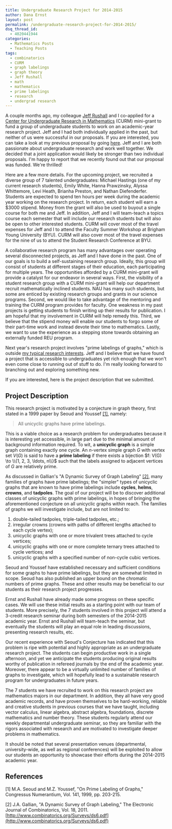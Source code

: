 ```yaml
---
title: Undergraduate Research Project for 2014-2015
author: Dana Ernst
layout: post
permalink: /undergraduate-research-project-for-2014-2015/
dsq_thread_id:
  - 4020441944
categories:
  - Mathematics Posts
  - Teaching Posts
tags:
  - combinatorics
  - CURM
  - graph labelings
  - graph theory
  - Jeff Rushall
  - math
  - mathematics
  - prime labelings
  - research
  - undergrad research
---
```


A couple months ago, my colleague [Jeff Rushall](https://nau.edu/CEFNS/NatSci/Math/Directory-Full-Time/Rushall-Jeff/) and I co-applied for a [Center for Undergraduate Research in Mathematics](http://curm.byu.edu) (CURM) mini-grant to fund a group of undergraduate students to work on an academic-year research project. Jeff and I had both individually applied in the past, but neither of us were successful in our proposals.  If you are interested, you can take a look at my previous proposal by going [here](https://github.com/dcernst/CURM2012-MiniGrant).  Jeff and I are both passionate about undergraduate research and work well together.  We decided that a joint application would likely be stronger than two individual proposals.  I'm happy to report that we recently found out that our proposal was funded.  We're thrilled!

Here are a few more details.  For the upcoming project, we recruited a diverse group of 7 talented undergraduates: Michael Hastings (one of my current research students), Emily White, Hanna Prawzinsky, Alyssa Whittemore, Levi Heath, Brianha Preston, and Nathan Diefenderfer.  Students are expected to spend ten hours per week during the academic year working on the research project.  In return, each student will earn a $\$3000$ stipend.  Money from the grant will also be used to buyout a single course for both me and Jeff.  In addition, Jeff and I will team-teach a topics course each semester that will include our research students but will also be open to other interested students.  CURM will cover most of the travel expenses for Jeff and I to attend the Faculty Summer Workshop at Brigham Young University (BYU).  CURM will also cover most of the travel expenses for the nine of us to attend the Student Research Conference at BYU.

A collaborative research program has many advantages over operating several disconnected projects, as Jeff and I have done in the past. One of our goals is to build a self-sustaining research group. Ideally, this group will consist of students at different stages of their education, each participating for multiple years.  The opportunities afforded by a CURM mini-grant will provide a catalyst for our endeavor in several ways. First, the visibility of a student research group with a CURM mini-grant will help our department recruit mathematically inclined students.  NAU has many such students, but some are enticed by existing research groups and grants in our science programs. Second, we would like to take advantage of the mentoring and training the CURM program provides for faculty. One weakness in my past projects is getting students to finish writing up their results for publication.  I am hopeful that my involvement in CURM will help remedy this.  Third, we believe that the stipend money will enable our students to forgo some of their part-time work and instead devote their time to mathematics.  Lastly, we want to use the experience as a stepping stone towards obtaining an externally funded REU program.

Next year's research project involves "prime labelings of graphs," which is outside [my typical research interests](http://danaernst.com/scholarship/).  Jeff and I believe that we have found a project that is accessible to undergraduates yet rich enough that we won't even come close to running out of stuff to do.  I'm really looking forward to branching out and exploring something new.

If you are interested, here is the project description that we submitted.

## Project Description ##

This research project is motivated by a conjecture in graph theory, first stated in a 1999 paper by Seoud and Youssef [[1]](#bib1), namely:

> All unicyclic graphs have prime labelings.

This is a viable choice as a research problem for undergraduates because it is interesting yet accessible, in large part due to the minimal amount of background information required. To wit, a **unicyclic graph** is a simple graph containing exactly one cycle. An $n$-vertex simple graph $G$ with vertex set $V(G)$ is said to have a **prime labeling** if there exists a bijection $f: V(G) \to \\{1, 2, 3, \ldots, n\\}$ such that the labels assigned to adjacent vertices of $G$ are relatively prime.

As discussed in Gallian's "A Dynamic Survey of Graph Labeling" [[2]](#bib2), many families of graphs have prime labelings; the "simpler" types of unicyclic graphs that are known to have prime labelings include **cycles**, **helms**, **crowns**, and **tadpoles**. The goal of our project will be to discover additional classes of unicyclic graphs with prime labelings, in hopes of bringing the aforementioned conjecture on all unicyclic graphs within reach. The families of graphs we will investigate include, but are not limited to:

1.  double-tailed tadpoles, triple-tailed tadpoles, etc.;
2.  irregular crowns (crowns with paths of different lengths attached to each cycle vertex);
3.  unicyclic graphs with one or more trivalent trees attached to cycle vertices;
4.  unicyclic graphs with one or more complete ternary trees attached to cycle vertices; and
5.  unicyclic graphs with a specified number of non-cycle cubic vertices.

Seoud and Youssef have established necessary and sufficient conditions for some graphs to have prime labelings, but they are somewhat limited in scope. Seoud has also published an upper bound on the chromatic numbers of prime graphs. These and other results may be beneficial to our students as their research project progresses.

Ernst and Rushall have already made some progress on these specific cases. We will use these initial results as a starting point with our team of students. More precisely, the 7 students involved in this project will attend a 3-credit research seminar during both semesters of the 2014-2015 academic year. Ernst and Rushall will team-teach the seminar, but eventually the students will play an equal role in leading discussions, presenting research results, etc.

Our recent experience with Seoud's Conjecture has indicated that this problem is ripe with potential and highly appropriate as an undergraduate research project. The students can begin productive work in a single afternoon, and yet we anticipate the students producing original results worthy of publication in refereed journals by the end of the academic year. Moreover, there appear to be a virtually unlimited number of families of graphs to investigate, which will hopefully lead to a sustainable research program for undergraduates in future years.

The 7 students we have recruited to work on this research project are mathematics majors in our department. In addition, they all have very good academic records, and have proven themselves to be hard-working, reliable and creative students in previous courses that we have taught, including vector calculus, linear algebra, abstract algebra, foundations, discrete mathematics and number theory. These students regularly attend our weekly departmental undergraduate seminar, so they are familiar with the rigors associated with research and are motivated to investigate deeper problems in mathematics.

It should be noted that several presentation venues (departmental, university-wide, as well as regional conferences) will be exploited to allow our students an opportunity to showcase their efforts during the 2014-2015 academic year.

## References ##

<a name="bib1"></a> [1] M.A. Seoud and M.Z. Youssef, "On Prime Labeling of Graphs," Congressus Numerantium, Vol. 141, 1999, pp. 203-215.

<a name="bib2"></a> [2] J.A. Gallian, "A Dynamic Survey of Graph Labeling," The Electronic Journal of Combinatorics, Vol. 18, 2011. [http://www.combinatorics.org/Surveys/ds6.pdf](http://www.combinatorics.org/Surveys/ds6.pdf)
